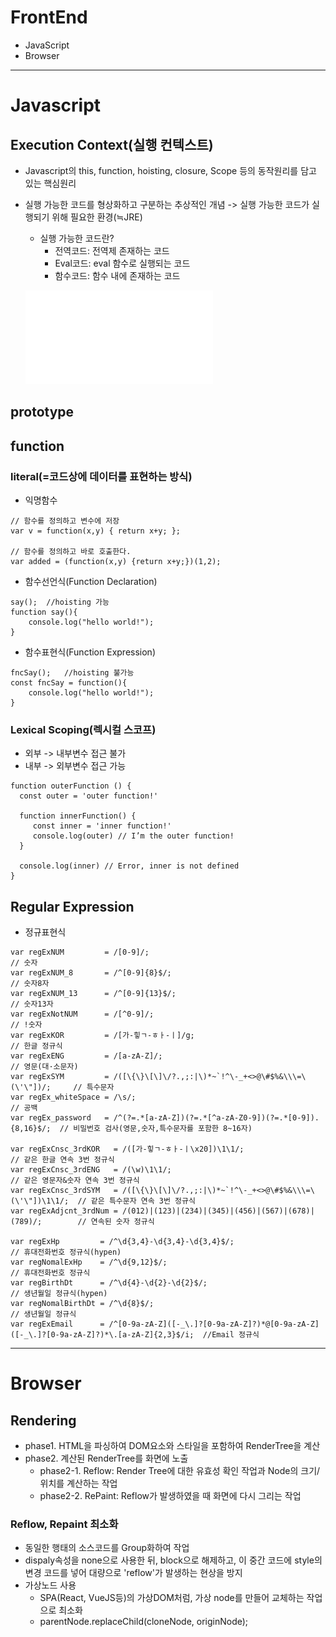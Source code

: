 # FrontEnd
- JavaScript
- Browser

---

# Javascript
## Execution Context(실행 컨텍스트)
- Javascript의 this, function, hoisting, closure, Scope 등의 동작원리를 담고 있는 핵심원리
- 실행 가능한 코드를 형상화하고 구분하는 추상적인 개념 -> 실행 가능한 코드가 실행되기 위해 필요한 환경(≒JRE)
  - 실행 가능한 코드란?
    - 전역코드: 전역제 존재하는 코드
    - Eval코드: eval 함수로 실행되는 코드
    - 함수코드: 함수 내에 존재하는 코드
      
  ![Execute Context](../Resource/Prog,%20JavaScript,%20SPA,%20execution%20context.pdf)
      
## prototype

## function
### literal(=코드상에 데이터를 표현하는 방식)
- 익명함수
~~~
// 함수를 정의하고 변수에 저장
var v = function(x,y) { return x+y; };

// 함수를 정의하고 바로 호출한다.
var added = (function(x,y) {return x+y;})(1,2);
~~~
  
- 함수선언식(Function Declaration)
~~~
say();  //hoisting 가능
function say(){
    console.log("hello world!");
}
~~~
  
- 함수표현식(Function Expression)
~~~
fncSay();   //hoisting 불가능
const fncSay = function(){
    console.log("hello world!");
}
~~~

### Lexical Scoping(렉시컬 스코프)
- 외부 -> 내부변수 접근 불가
- 내부 -> 외부변수 접근 가능
~~~
function outerFunction () {
  const outer = 'outer function!'
    
  function innerFunction() {
     const inner = 'inner function!'
     console.log(outer) // I’m the outer function!
  }
    
  console.log(inner) // Error, inner is not defined
}
~~~

## Regular Expression
- 정규표현식 
~~~
var regExNUM         = /[0-9]/;                                                 // 숫자
var regExNUM_8       = /^[0-9]{8}$/;                                            // 숫자8자
var regExNUM_13      = /^[0-9]{13}$/;                                           // 숫자13자
var regExNotNUM      = /[^0-9]/;                                                // !숫자
var regExKOR         = /[가-힣ㄱ-ㅎㅏ-ㅣ]/g;                                        // 한글 정규식
var regExENG         = /[a-zA-Z]/;                                              // 영문(대·소문자)
var regExSYM         = /([\{\}\[\]\/?.,;:|\)*~`!^\-_+<>@\#$%&\\\=\(\'\"])/;     // 특수문자
var regEx_whiteSpace = /\s/;                                                    // 공백
var regEx_password   = /^(?=.*[a-zA-Z])(?=.*[^a-zA-Z0-9])(?=.*[0-9]).{8,16}$/;  // 비밀번호 검사(영문,숫자,특수문자를 포함한 8~16자)

var regExCnsc_3rdKOR   = /([가-힣ㄱ-ㅎㅏ-ㅣ\x20])\1\1/;                                // 같은 한글 연속 3번 정규식
var regExCnsc_3rdENG   = /(\w)\1\1/;                                               // 같은 영문자&숫자 연속 3번 정규식
var regExCnsc_3rdSYM   = /([\{\}\[\]\/?.,;:|\)*~`!^\-_+<>@\#$%&\\\=\(\'\"])\1\1/;  // 같은 특수문자 연속 3번 정규식
var regExAdjcnt_3rdNum = /(012)|(123)|(234)|(345)|(456)|(567)|(678)|(789)/;        // 연속된 숫자 정규식

var regExHp         = /^\d{3,4}-\d{3,4}-\d{3,4}$/;                                 // 휴대전화번호 정규식(hypen)
var regNomalExHp    = /^\d{9,12}$/;                                                // 휴대전화번호 정규식
var regBirthDt      = /^\d{4}-\d{2}-\d{2}$/;                                       // 생년월일 정규식(hypen)
var regNomalBirthDt = /^\d{8}$/;                                                   // 생년월일 정규식
var regExEmail      = /^[0-9a-zA-Z]([-_\.]?[0-9a-zA-Z]?)*@[0-9a-zA-Z]([-_\.]?[0-9a-zA-Z]?)*\.[a-zA-Z]{2,3}$/i;	//Email 정규식
~~~


---

# Browser
## Rendering
- phase1. HTML을 파싱하여 DOM요소와 스타일을 포함하여 RenderTree을 계산
- phase2. 계산된 RenderTree를 화면에 노출
    - phase2-1. Reflow: Render Tree에 대한 유효성 확인 작업과 Node의 크기/위치를 계산하는 작업
    - phase2-2. RePaint: Reflow가 발생하였을 때 화면에 다시 그리는 작업

### Reflow, Repaint 최소화
- 동일한 행태의 소스코드를 Group화하여 작업
- dispaly속성을 none으로 사용한 뒤, block으로 해제하고, 이 중간 코드에 style의 변경 코드를 넣어 대량으로 'reflow'가 발생하는 현상을 방지
- 가상노드 사용
    - SPA(React, VueJS등)의 가상DOM처럼, 가상 node를 만들어 교체하는 작업으로 최소화
    - parentNode.replaceChild(cloneNode, originNode);
